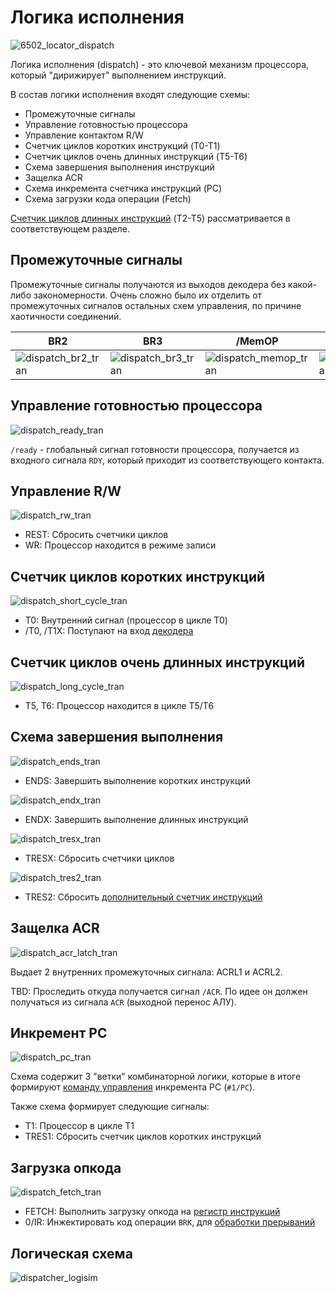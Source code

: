 # Логика исполнения

![6502_locator_dispatch](/BreakingNESWiki/imgstore/6502_locator_dispatch.jpg)

Логика исполнения (dispatch) - это ключевой механизм процессора, который "дирижирует" выполнением инструкций.

В состав логики исполнения входят следующие схемы:
- Промежуточные сигналы
- Управление готовностью процессора
- Управление контактом R/W
- Счетчик циклов коротких инструкций (T0-T1)
- Счетчик циклов очень длинных инструкций (T5-T6)
- Схема завершения выполнения инструкций
- Защелка ACR
- Схема инкремента счетчика инструкций (PC)
- Схема загрузки кода операции (Fetch)

[Счетчик циклов длинных инструкций](extra_counter.md) (T2-T5) рассматривается в соответствующем разделе.

## Промежуточные сигналы

Промежуточные сигналы получаются из выходов декодера без какой-либо закономерности. Очень сложно было их отделить от промежуточных сигналов остальных схем управления, по причине хаотичности соединений.

|BR2|BR3|/MemOP|STORE, STOR|/SHIFT|
|---|---|---|---|---|
|![dispatch_br2_tran](/BreakingNESWiki/imgstore/dispatch_br2_tran.jpg)|![dispatch_br3_tran](/BreakingNESWiki/imgstore/dispatch_br3_tran.jpg)|![dispatch_memop_tran](/BreakingNESWiki/imgstore/dispatch_memop_tran.jpg)|![dispatch_store_tran](/BreakingNESWiki/imgstore/dispatch_store_tran.jpg)|![dispatch_shift_tran](/BreakingNESWiki/imgstore/dispatch_shift_tran.jpg)|

## Управление готовностью процессора

![dispatch_ready_tran](/BreakingNESWiki/imgstore/dispatch_ready_tran.jpg)

`/ready` - глобальный сигнал готовности процессора, получается из входного сигнала `RDY`, который приходит из соответствующего контакта.

## Управление R/W

![dispatch_rw_tran](/BreakingNESWiki/imgstore/dispatch_rw_tran.jpg)

- REST: Сбросить счетчики циклов
- WR: Процессор находится в режиме записи

## Счетчик циклов коротких инструкций

![dispatch_short_cycle_tran](/BreakingNESWiki/imgstore/dispatch_short_cycle_tran.jpg)

- T0: Внутренний сигнал (процессор в цикле T0)
- /T0, /T1X: Поступают на вход [декодера](decoder.md)

## Счетчик циклов очень длинных инструкций

![dispatch_long_cycle_tran](/BreakingNESWiki/imgstore/dispatch_long_cycle_tran.jpg)

- T5, T6: Процессор находится в цикле T5/T6

## Схема завершения выполнения

![dispatch_ends_tran](/BreakingNESWiki/imgstore/dispatch_ends_tran.jpg)

- ENDS: Завершить выполнение коротких инструкций

![dispatch_endx_tran](/BreakingNESWiki/imgstore/dispatch_endx_tran.jpg)

- ENDX: Завершить выполнение длинных инструкций

![dispatch_tresx_tran](/BreakingNESWiki/imgstore/dispatch_tresx_tran.jpg)

- TRESX: Сбросить счетчики циклов

![dispatch_tres2_tran](/BreakingNESWiki/imgstore/dispatch_tres2_tran.jpg)

- TRES2: Сбросить [дополнительный счетчик инструкций](extra_counter.md)

## Защелка ACR

![dispatch_acr_latch_tran](/BreakingNESWiki/imgstore/dispatch_acr_latch_tran.jpg)

Выдает 2 внутренних промежуточных сигнала: ACRL1 и ACRL2.

TBD: Проследить откуда получается сигнал `/ACR`. По идее он должен получаться из сигнала `ACR` (выходной перенос АЛУ).

## Инкремент PC

![dispatch_pc_tran](/BreakingNESWiki/imgstore/dispatch_pc_tran.jpg)

Схема содержит 3 "ветки" комбинаторной логики, которые в итоге формируют [команду управления](context_control.md) инкремента PC (`#1/PC`).

Также схема формирует следующие сигналы:
- T1: Процессор в цикле T1
- TRES1: Сбросить счетчик циклов коротких инструкций

## Загрузка опкода

![dispatch_fetch_tran](/BreakingNESWiki/imgstore/dispatch_fetch_tran.jpg)

- FETCH: Выполнить загрузку опкода на [регистр инструкций](ir.md)
- 0/IR: Инжектировать код операции `BRK`, для [обработки прерываний](interrupts.md)

## Логическая схема

![dispatcher_logisim](/BreakingNESWiki/imgstore/logisim/dispatcher_logisim.jpg)
